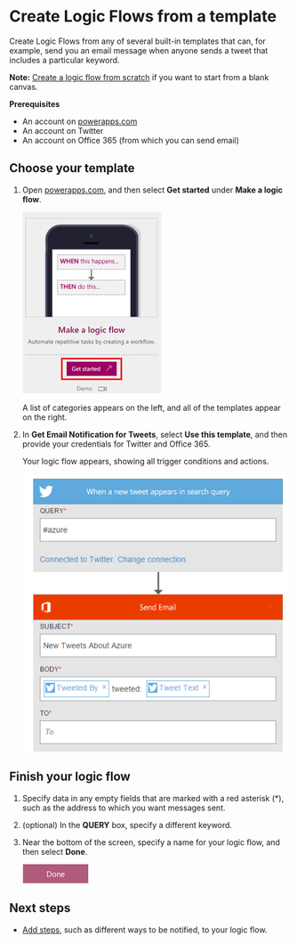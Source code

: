<properties
    pageTitle="Create Logic Flows from a template | Microsoft PowerApps"
    description="Create Logic Flows from any of several built-in templates."
    services=""
    suite="powerapps"
    documentationCenter="na"
    authors="stepsic-microsoft-com"
    manager="dwrede"
    editor=""
    tags=""
 />

<tags
  ms.service="powerapps"
    ms.devlang="na"
    ms.topic="article"
    ms.tgt_pltfrm="na"
    ms.workload="na"
    ms.date="11/14/2015"
   ms.author="stepsic"/>

# Create Logic Flows from a template #
Create Logic Flows from any of several built-in templates that can, for example, send you an email message when anyone sends a tweet that includes a particular keyword.

**Note:** [Create a logic flow from scratch](get-started-logic-flow.md) if you want to start from a blank canvas.

**Prerequisites**

- An account on [powerapps.com](http://go.microsoft.com/fwlink/?LinkId=708209)
- An account on Twitter
- An account on Office 365 (from which you can send email)

## Choose your template

1. Open [powerapps.com](http://go.microsoft.com/fwlink/?LinkId=708209), and then select **Get started** under **Make a logic flow**.

	![Create a flow](./media/get-started-logic-template/landingpage.png)

	A list of categories appears on the left, and all of the templates appear on the right.

1. In **Get Email Notification for Tweets**, select **Use this template**, and then provide your credentials for Twitter and Office 365.

	Your logic flow appears, showing all trigger conditions and actions.

	![Fill out fields](./media/get-started-logic-template/two-step-logic.png)

## Finish your logic flow ##

1. Specify data in any empty fields that are marked with a red asterisk (*), such as the address to which you want messages sent.

1. (optional) In the **QUERY** box, specify a different keyword.

1. Near the bottom of the screen, specify a name for your logic flow, and then select **Done**.

	![Done button](./media/get-started-logic-template/done2.png)

## Next steps ##

- [Add steps](multi-step-logic-flow.md), such as different ways to be notified, to your logic flow.

